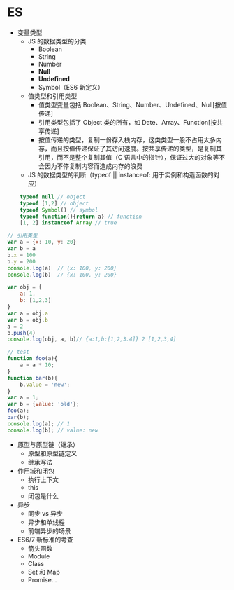 # ES
- 变量类型
    - JS 的数据类型的分类
        - Boolean
        - String
        - Number
        - **Null**
        - **Undefined**
        - Symbol（ES6 新定义）
    - 值类型和引用类型
        - 值类型变量包括 Boolean、String、Number、Undefined、Null[按值传递]
        - 引用类型包括了 Object 类的所有，如 Date、Array、Function[按共享传递]
        - 按值传递的类型，复制一份存入栈内存，这类类型一般不占用太多内存，而且按值传递保证了其访问速度。按共享传递的类型，是复制其引用，而不是整个复制其值（C 语言中的指针），保证过大的对象等不会因为不停复制内容而造成内存的浪费
    - JS 的数据类型的判断（typeof || instanceof: 用于实例和构造函数的对应）
```js
    typeof null // object
    typeof [1,2] // object
    typeof Symbol() // symbol
    typeof function(){return a} // function
    [1, 2] instanceof Array // true
```
```js
// 引用类型
var a = {x: 10, y: 20}
var b = a
b.x = 100
b.y = 200
console.log(a)  // {x: 100, y: 200}
console.log(b)  // {x: 100, y: 200}
```
```js
var obj = {
    a: 1,
    b: [1,2,3]
}
var a = obj.a
var b = obj.b
a = 2
b.push(4)
console.log(obj, a, b)// {a:1,b:[1,2,3.4]} 2 [1,2,3,4]
```
```js
// test
function foo(a){
    a = a * 10;
}
function bar(b){
    b.value = 'new';
}
var a = 1;
var b = {value: 'old'};
foo(a);
bar(b);
console.log(a); // 1
console.log(b); // value: new
```
    
- 原型与原型链（继承）
    - 原型和原型链定义
    - 继承写法
- 作用域和闭包
    - 执行上下文
    - this
    - 闭包是什么
- 异步
    - 同步 vs 异步
    - 异步和单线程
    - 前端异步的场景
- ES6/7 新标准的考查
    - 箭头函数
    - Module
    - Class
    - Set 和 Map
    - Promise...
